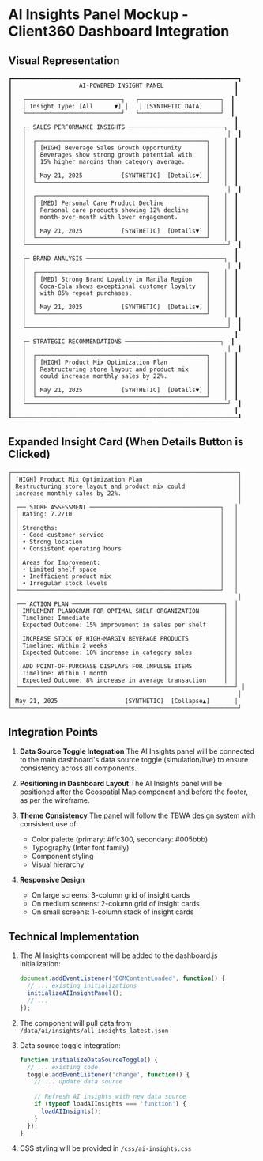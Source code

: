 # AI Insights Panel Mockup - Client360 Dashboard Integration

## Visual Representation

```
┏━━━━━━━━━━━━━━━━━━━━━━━━━━━━━━━━━━━━━━━━━━━━━━━━━━━━━━━━━━━━━━━━┓
┃                   AI-POWERED INSIGHT PANEL                    ┃
┃                                                               ┃
┃   ┌───────────────────────────┐   ┌───────────────────────┐  ┃
┃   │ Insight Type: [All      ▼] │   │ [SYNTHETIC DATA]     │  ┃
┃   └───────────────────────────┘   └───────────────────────┘  ┃
┃                                                               ┃
┃   ┌─ SALES PERFORMANCE INSIGHTS ───────────────────────────┐  ┃
┃   │                                                         │  ┃
┃   │  ┌────────────────────────────────────────────────┐    │  ┃
┃   │  │ [HIGH] Beverage Sales Growth Opportunity       │    │  ┃
┃   │  │ Beverages show strong growth potential with    │    │  ┃
┃   │  │ 15% higher margins than category average.      │    │  ┃
┃   │  │                                                │    │  ┃
┃   │  │ May 21, 2025           [SYNTHETIC]  [Details▼] │    │  ┃
┃   │  └────────────────────────────────────────────────┘    │  ┃
┃   │                                                         │  ┃
┃   │  ┌────────────────────────────────────────────────┐    │  ┃
┃   │  │ [MED] Personal Care Product Decline            │    │  ┃
┃   │  │ Personal care products showing 12% decline     │    │  ┃
┃   │  │ month-over-month with lower engagement.        │    │  ┃
┃   │  │                                                │    │  ┃
┃   │  │ May 21, 2025           [SYNTHETIC]  [Details▼] │    │  ┃
┃   │  └────────────────────────────────────────────────┘    │  ┃
┃   └─────────────────────────────────────────────────────────┘  ┃
┃                                                               ┃
┃   ┌─ BRAND ANALYSIS ───────────────────────────────────────┐  ┃
┃   │                                                         │  ┃
┃   │  ┌────────────────────────────────────────────────┐    │  ┃
┃   │  │ [MED] Strong Brand Loyalty in Manila Region    │    │  ┃
┃   │  │ Coca-Cola shows exceptional customer loyalty   │    │  ┃
┃   │  │ with 85% repeat purchases.                     │    │  ┃
┃   │  │                                                │    │  ┃
┃   │  │ May 21, 2025           [SYNTHETIC]  [Details▼] │    │  ┃
┃   │  └────────────────────────────────────────────────┘    │  ┃
┃   │                                                         │  ┃
┃   └─────────────────────────────────────────────────────────┘  ┃
┃                                                               ┃
┃   ┌─ STRATEGIC RECOMMENDATIONS ───────────────────────────┐  ┃
┃   │                                                         │  ┃
┃   │  ┌────────────────────────────────────────────────┐    │  ┃
┃   │  │ [HIGH] Product Mix Optimization Plan           │    │  ┃
┃   │  │ Restructuring store layout and product mix     │    │  ┃
┃   │  │ could increase monthly sales by 22%.           │    │  ┃
┃   │  │                                                │    │  ┃
┃   │  │ May 21, 2025           [SYNTHETIC]  [Details▼] │    │  ┃
┃   │  └────────────────────────────────────────────────┘    │  ┃
┃   └─────────────────────────────────────────────────────────┘  ┃
┃                                                               ┃
┗━━━━━━━━━━━━━━━━━━━━━━━━━━━━━━━━━━━━━━━━━━━━━━━━━━━━━━━━━━━━━━━━┛
```

## Expanded Insight Card (When Details Button is Clicked)

```
┌────────────────────────────────────────────────────────────────┐
│ [HIGH] Product Mix Optimization Plan                           │
│ Restructuring store layout and product mix could               │
│ increase monthly sales by 22%.                                 │
│                                                                │
│ ┌── STORE ASSESSMENT ─────────────────────────────────────┐   │
│ │ Rating: 7.2/10                                          │   │
│ │                                                         │   │
│ │ Strengths:                                              │   │
│ │ • Good customer service                                 │   │
│ │ • Strong location                                       │   │
│ │ • Consistent operating hours                            │   │
│ │                                                         │   │
│ │ Areas for Improvement:                                  │   │
│ │ • Limited shelf space                                   │   │
│ │ • Inefficient product mix                               │   │
│ │ • Irregular stock levels                                │   │
│ └─────────────────────────────────────────────────────────┘   │
│                                                                │
│ ┌── ACTION PLAN ───────────────────────────────────────────┐  │
│ │ IMPLEMENT PLANOGRAM FOR OPTIMAL SHELF ORGANIZATION       │  │
│ │ Timeline: Immediate                                      │  │
│ │ Expected Outcome: 15% improvement in sales per shelf     │  │
│ │                                                          │  │
│ │ INCREASE STOCK OF HIGH-MARGIN BEVERAGE PRODUCTS          │  │
│ │ Timeline: Within 2 weeks                                 │  │
│ │ Expected Outcome: 10% increase in category sales         │  │
│ │                                                          │  │
│ │ ADD POINT-OF-PURCHASE DISPLAYS FOR IMPULSE ITEMS         │  │
│ │ Timeline: Within 1 month                                 │  │
│ │ Expected Outcome: 8% increase in average transaction     │  │
│ └─────────────────────────────────────────────────────────────┘ │
│                                                                │
│ May 21, 2025                   [SYNTHETIC]  [Collapse▲]       │
└────────────────────────────────────────────────────────────────┘
```

## Integration Points

1. **Data Source Toggle Integration**
   The AI Insights panel will be connected to the main dashboard's data source toggle (simulation/live) to ensure consistency across all components.

2. **Positioning in Dashboard Layout**
   The AI Insights panel will be positioned after the Geospatial Map component and before the footer, as per the wireframe.

3. **Theme Consistency**
   The panel will follow the TBWA design system with consistent use of:
   - Color palette (primary: #ffc300, secondary: #005bbb)
   - Typography (Inter font family)
   - Component styling
   - Visual hierarchy

4. **Responsive Design**
   - On large screens: 3-column grid of insight cards
   - On medium screens: 2-column grid of insight cards
   - On small screens: 1-column stack of insight cards

## Technical Implementation

1. The AI Insights component will be added to the dashboard.js initialization:
   ```javascript
   document.addEventListener('DOMContentLoaded', function() {
     // ... existing initializations
     initializeAIInsightPanel();
     // ... 
   });
   ```

2. The component will pull data from `/data/ai/insights/all_insights_latest.json`

3. Data source toggle integration:
   ```javascript
   function initializeDataSourceToggle() {
     // ... existing code
     toggle.addEventListener('change', function() {
       // ... update data source
       
       // Refresh AI insights with new data source
       if (typeof loadAIInsights === 'function') {
         loadAIInsights();
       }
     });
   }
   ```

4. CSS styling will be provided in `/css/ai-insights.css`